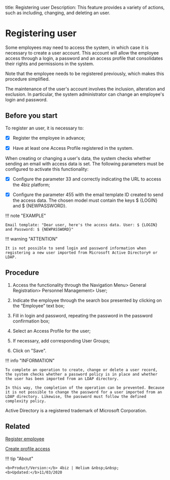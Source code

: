 title: Registering user
Description: This feature provides a variety of actions, such as including, changing, and deleting an user. 
# Registering user

Some employees may need to access the system, in which case it is necessary to create a user account. This account will allow the employee access through a login, a password and an access profile that consolidates their rights and permissions in the system.

Note that the employee needs to be registered previously, which makes this procedure simplified.

The maintenance of the user's account involves the inclusion, alteration and exclusion. In particular, the system administrator can change an employee's login and password.


## Before you start

To register an user, it is necessary to:

- [X] Register the employee in advance;

- [X] Have at least one Access Profile registered in the system.

When creating or changing a user's data, the system checks whether sending an email with access data is set. The following parameters must be configured to activate this functionality:

- [X] Configure the parameter 33 and correctly indicating the URL to access the 4biz platform;

- [X] Configure the parameter 455 with the email template ID created to send the access data. The chosen model must contain the keys $ {LOGIN} and $ {NEWPASSWORD}.

!!! note "EXAMPLE"

    Email template: "Dear user, here's the access data. User: $ {LOGIN} and Password: $ {NEWPASSWORD}"

!!! warning "ATTENTION"

    It is not possible to send login and password information when registering a new user imported from Microsoft Active Directory® or LDAP.


## Procedure

1. Access the functionality through the Navigation Menu> General Registration> Personnel Management> User;

2. Indicate the employee through the search box presented by clicking on the “Employee” text box;

3. Fill in login and password, repeating the password in the password confirmation box;

4. Select an Access Profile for the user;

5. If necessary, add corresponding User Groups;

6. Click on "Save".


!!! info "INFORMATION"

    To complete an operation to create, change or delete a user record, the system checks whether a password policy is in place and whether the user has been imported from an LDAP directory.

    In this way, the completion of the operation can be prevented. Because it is not possible to change the password for a user imported from an LDAP directory. Likewise, the password must follow the defined complexity policy.


Active Directory is a registered trademark of Microsoft Corporation.



Related
-----------

[Register employee](/en-us/4biz-helium/initial-settings/access-settings/user/register-employee.html)

[Create profile access](/en-us/4biz-helium/initial-settings/access-settings/profile/create-profile-access.html)

!!! tip "About"

    <b>Product/Version:</b> 4biz | Helium &nbsp;&nbsp;
    <b>Updated:</b>11/03/2020

